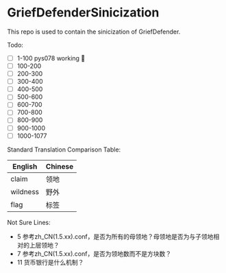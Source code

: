 # GriefDefenderSinicization

This repo is used to contain the sinicization of GriefDefender.

Todo:
- [ ] 1-100 pys078 working 🔨
- [ ] 100-200
- [ ] 200-300
- [ ] 300-400
- [ ] 400-500
- [ ] 500-600
- [ ] 600-700
- [ ] 700-800
- [ ] 800-900
- [ ] 900-1000
- [ ] 1000-1077

Standard Translation Comparison Table:

| English | Chinese |
| ---- | ---- |
| claim | 领地 |
| wildness | 野外 |
| flag | 标签 |


Not Sure Lines:

- 5 参考zh_CN(1.5.xx).conf，是否为所有的母领地？母领地是否为与子领地相对的上层领地？
- 7 参考zh_CN(1.5.xx).conf，是否为领地数而不是方块数？
- 11 货币银行是什么机制？
